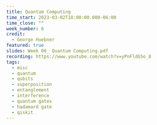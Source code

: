 ```yaml
---
title: Quantum Computing
time_start: 2023-03-02T18:00:00.000-06:00
time_close: ""
week_number: 6
credit:
  - George Huebner
featured: true
slides: Week 06_ Quantum Computing.pdf
recording: https://www.youtube.com/watch?v=yPnFldG5o_8
tags:
  - misc
  - quantum
  - qubits
  - superposition
  - entanglement
  - interference
  - quantum gates
  - hadamard gate
  - qiskit
---
```

